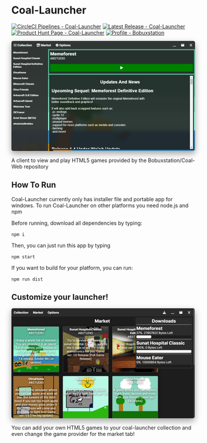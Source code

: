 # Coal-Launcher
[![CircleCI Pipelines - Coal-Launcher](https://img.shields.io/static/v1?label=CircleCI+Pipelines&message=Coal-Launcher&color=2ea44f&logo=CircleCI&logoColor=%23ffffff)](https://app.circleci.com/pipelines/github/Bobuxstation/Coal-Launcher)
[![Latest Release - Coal-Launcher](https://img.shields.io/static/v1?label=Latest+Release&message=Coal-Launcher&color=2ea44f&logo=GitHub&logoColor=%23ffffff)](https://github.com/Bobuxstation/Coal-Launcher/releases)
[![Product Hunt Page - Coal-Launcher](https://img.shields.io/static/v1?label=Product+Hunt+Page&message=Coal+Game+Launcher&color=2ea44f&logo=Product+Hunt&logoColor=%23ffffff)](https://www.producthunt.com/products/coal-game-launcher)
[![Profile - Bobuxstation](https://img.shields.io/static/v1?label=Profile&message=Bobuxstation&color=blue)](https://github.com/Bobuxstation/)

<img src="https://raw.githubusercontent.com/Bobuxstation/Coal-Launcher/main/assets/coallaunchergame.png" style="height: 300px; border-radius: 5px;box-shadow: 0 8px 16px 0 rgba(0, 0, 0, 0.2), 0 6px 20px 0 rgba(0, 0, 0, 0.19);"></img>

A client to view and play HTML5 games provided by the Bobuxstation/Coal-Web repository

## How To Run
Coal-Launcher currently only has installer file and portable app for windows.
To run Coal-Launcher on other platforms you need node.js and npm

Before running, download all dependencies by typing:

```
npm i
```

Then, you can just run this app by typing

```
npm start
```

If you want to build for your platform, you can run: 

```
npm run dist
```

## Customize your launcher!

<img src="https://raw.githubusercontent.com/Bobuxstation/Coal-Launcher/main/assets/coallaunchermarket.png" style="height: 300px; border-radius: 5px;box-shadow: 0 8px 16px 0 rgba(0, 0, 0, 0.2), 0 6px 20px 0 rgba(0, 0, 0, 0.19);"></img>

You can add your own HTML5 games to your coal-launcher collection and even change the game provider for the market tab!

